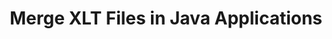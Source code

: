 ---
############################# Static ############################
layout: "autogen"
draft: false
path: "merger/java/xlt/"
otherformats: BMP CSV DOC DOCM DOCX DOT DOTM DOTX EPUB HTML MHT MHTML ODP ODS ODT OTP OTT PDF PNG POTM POTX PPS PPSM PPSX PPT PPTM PPTX PS RTF TEX TIF TIFF TSV TXT VDX VSDM VSDX VSSM VSSX VSTM VSTX VSX VTX XLAM XLS XLSB XLSM XLSX XLTM XLTX XPS

############################# Head ############################
head_title: "Merge XLT Files via Java & J2SE Documents Merger API"
head_description: "Merge multiple XLT files into a single file using Java documents merger API with all data, style and formatting as the source documents."

############################# Header ############################
title: "Merge XLT Files in Java Applications"
description: "Merge multiple XLT files into a single file using Java documents merger API. Merge selected pages or page ranges from various source documents into a single resultant document with all data, style and formatting as the source documents."

############################# SubMenu ############################
submenu:
    enable: true

############################# About ############################
about:
    enable: true
    title: "GroupDocs.Merger for Java API"
    content: |
        GroupDocs.Merger for Java library offers a simple solution to safely merge & split between a wide range of document formats including PDF, Microsoft Office (Word, Excel, PowerPoint, OneNote), OpenDocument, HTML, images and many others within .NET applications. By adding just a few lines of the code, perform several document operations such as move, remove, rotate, swap, extract or change the orientation of pages within the documents. The documents merging API also supports previewing document pages as an image to analyse the document structure, formatting and content on the page.
        
        GroupDocs.Merger APIs are well supported on all major operating systems and Java versions including J2SE 7.0 (1.7), J2SE 8.0 (1.8) and Java 10.

############################# Steps ############################
steps:
    enable: true
    title_left: "Merge Two or More XLT Files in Java"
    content_left: |
        [GroupDocs.Merger](https://products.groupdocs.com/merger/java/) makes it easy for Java developers to merge multiple XLT files by implementing a few easy steps.

        *   Create an instance of **Merger** class and load XLT file.
        *   Call **Join** method of **Merger** class instance and load another XLT file.
        *   Call **Save** method of **Merger** class instance to save the merged document.
        
    title_right: "System Requirements"
    content_right: |
        Before executing the code example below, please make sure that you have the following prerequisites installed on your system.

        *   Operating Systems: Microsoft Windows, Linux, MacOS
        *   Development Environments: NetBeans, IntelliJ IDEA, Eclipse
        *   Frameworks: Java 7 (1.7) and above
        *   Download the latest version of GroupDocs.Merger for Java from [Maven](https://repository.groupdocs.com/webapp/#/artifacts/browse/tree/General/repo/com/groupdocs/groupdocs-merger)
        
    code: |
        ```java
        // Merge XLT files using GroupDocs.Merger for Java API
        // Instantiate Merger with input XLT document
        Merger merger = new Merger("input_1.xlt");
        
        // Call Join method of Merger class instance and pass second source document path
        merger.join("input_2.xlt");
            
        // Call Save method of Merger class instance to save merged document
        merger.save("merged-file.xlt");        
        ```        


demos:
    enable: true
        

about_formats:
    enable: true


more_formats:
    enable: true


back_to_top:
    enable: true
---